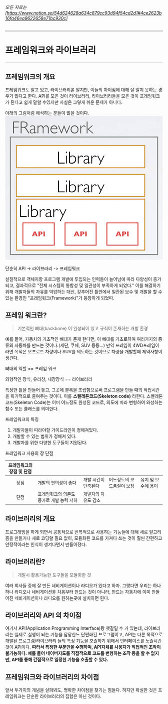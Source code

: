 ###### 모든 자료는[https://www.notion.so/54d624628a634c879cc93d94f54cd2d1#4ce2623b16fa46ea9622658e71bc930c]

* * * 
# 프레임워크와 라이브러리


* * *

## 프레임워크의 개요
프레임워크도 알고 있고, 라이브러리롣 알지만, 이둘의 차이점에 대해 잘 알지 못하는 경우가 많다고 한다. 
API를 모은 것이 라이브러리, 라이브러리들을 모은 것이 프레임워크가 된다고 쉽게 말할 수있지만 
사실은 그렇게 쉬운 문제가 아니다.


아래의 그림처럼 해석하는 분들이 많을 것이다.
![Frameworkimage](./fr1.png)

단순히 API -> 라이브러리 -> 프레임워크  

실질적으로 객체지향 프로그램 개발에 투입되는 인력들이 늘어남에 따라 다양성이 증가되고, 결과적으로 "전체 시스템의 통합성 및 일관성이 부족하게 되었다."
이를 해결하기 위해 개발자들의 자유를 억압하는 대신, 갖추어진 틀안에서 일관된 보수 및 개발을 할 수 있는 환경인 "프레임워크(Framework)"가 등장하게 되었따.

## 프레임 워크란?
> 기본적인 뼈대(backbone) 이 완성되어 있고 규칙이 존재하는 개발 환경

예를 들어, 자동차의 기초적인 뼈대가 존재 한다면, 이 뼈대를 기초로하여 여러가지의 종류의 자동차를 만드는 것이다.(세단, 쿠페, SUV 등등...)
만약 프레임이 4WD프레임이라면 목적은 오프로드 차량이나 SUV를 의도하는 것이므로 차량을 개발할때 제약사항이 생긴다.


뼈대의 역할 == 프레임 워크


외형적인 장식, 유리창, 내장장식 == 라이브러리


특정한 틀을 만들어 놓고, 그곳에 블록을 조립함으로써 프로그램을 만들 때의 작업시간을 획기적으로 줄여주는 것이다. 이를 **스켈레톤코드(Skeleton code)** 라한다.
스켈레톤 코드(Skeleton Code)는 이미 어느정도 완성된 코드로, 의도에 따라 변형하여 와성하는 함수 또는 클래스를 의미한다.

프레임워크의 특징
1. 개발자들이 따라야할 가이드라인이 정해져있다.
2. 개발할 수 있는 범위가 정해져 있다.
3. 개발자를 위한 다양한 도구들이 지원된다.

프레임워크 사용의 장 단점

| 프레임워크의 장점 및 단점 |  | | | |
:---:| :--- | :--- | :--- | :--- | 
장점 | 개발의 편의성이 좋다 |  개발 시간이 단축된다 | 어느정도의 코드품질이 보장 | 유지 및 보수에 용이
단점 | 프레임워크의 의존도 증가로 개발 능력 저하 | 개발자의 자유도 감소


## 라이브러리의 개요
프로그래밍을 하게 되면서 공통적으로 반복적으로 사용하는 기능들에 대해 새로 알고리즘을 만들거나 새로 코딩할 필요 없이, 모듈화된 코드를 가져다 쓰는 것이 훨씬 간편하고
안정적이라는 인식이 생겨나면서 만들어졌다.

## 라이브러리란?
> 개발시 활용가능한 도구들을 모듈화한 것

여러 회사들 중에 잘 만든 네비게이션이나 라디오가 있다고 하자. 그렇다면 우리는 하나하나 라디오나 네비게이션을 처음부터 만드는 것이 아니라, 만드는 자동차에 
이미 만들어진 네비게이션이나 라디오를 원하는곳에 설치하면 된다.

## 라이브러리와 API 의 차이점
여기서  API(Application Programming Interface)랑 햇갈릴 수 가 있는데, 라이브러리는 실제로 실행이 되는 기능을 담당한느 단편화된 프로그램이고, API는 다른 목적으로
개발된 프로그램/라이브러리 들의 특정 기능을 호출하기 위해서 인터페이스를 노출시킨 것이 API이다. **따라서 특정한 부분만을 수행하며, API자체를 사용자가 직접적인 조작이 불가능하다. 예를 들어
네이버지도를 직접적으로 코드를 변형하는 조작 등을 할 수 없지만, API를 통해 간접적으로 일정한 기능을 호출할 수 있다.**

## 프레임워크와 라이브러리의 차이점
앞서 두가지의 개념을 살펴봐도, 명확한 차이점을 찾기는 힘들다. 하지만 확실한 것은 프레임워크는 단순한 라이브러리의 집합은 아닌 것이다.